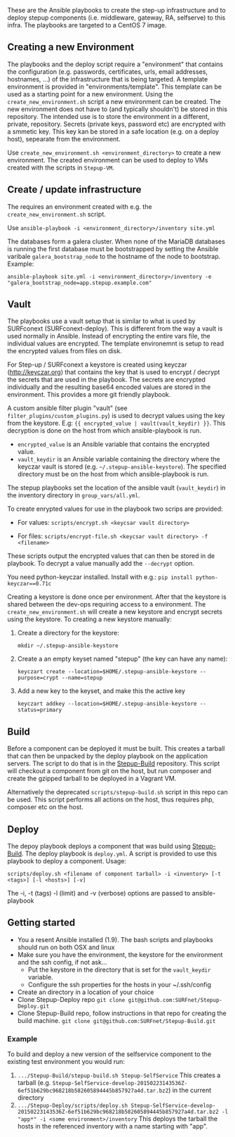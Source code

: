 These are the Ansible playbooks to create the step-up infrastructure and to deploy stepup components (i.e. middleware, gateway, RA, selfserve) to this infra. The playbooks are targeted to a CentOS 7 image.

Creating a new Environment
--------------------------

The playbooks and the deploy script require a "environment" that contains the configuration (e.g. passwords, certificates, urls, email addresses, hostnames, ...) of the infrastructure that is being targeted. A template environment is provided in "environments/template". This template can be used as a starting point for a new environment. Using the `create_new_environment.sh` script a new environment can be created. The new environment does not have to (and typically shouldn't) be stored in this repository. The intended use is to store the environment in a different, private, repository. Secrets (private keys, password etc) are encrypted with a smmetic key. This key kan be stored in a safe location (e.g. on a deploy host), sepearate from the environment.

Use `create_new_environment.sh <environment_directory>` to create a new environment. The created environment can be used to deploy to VMs created with the scripts in `Stepup-VM`.

Create / update infrastructure
------------------------------

The requires an environment created with e.g. the `create_new_environment.sh` script.

Use `ansible-playbook -i <environment_directory>/inventory site.yml`

The databases form a galera cluster. When none of the MariaDB databases is running the first database must be bootstrapped by setting the Ansible varibale `galera_bootstrap_node` to the hostname of the node to bootstrap. Example:

`ansible-playbook site.yml -i <environment_directory>/inventory -e "galera_bootstrap_node=app.stepup.example.com"`


Vault
-----

The playbooks use a vault setup that is similar to what is used by SURFconext (SURFconext-deploy). This is different from the way a vault is used normally in Ansible. Instead of encrypting the entire vars file, the individual values are encrypted. The template environemnt is setup to read the encrypted values from files on disk.

For Step-up / SURFconext a keystore is created using keyczar (http://keyczar.org) that contains the key that is used to encrypt / decrypt the secrets that are used in the playbook. The secrets are encrypted individually and the resulting base64 encoded values are stored in the environment. This provides a more git friendly playbook.

A custom ansible filter plugin "vault" (see `filter_plugins/custom_plugins.py`) is used to decrypt values using the key from the keystore. E.g: `{{ encrypted_value | vault(vault_keydir) }}`. This decryption is done on the host from which ansible-playbook is run.

* `encrypted_value` is an Ansible variable that contains the encrypted value.
* `vault_keydir` is an Ansible variable containing the directory where the keyczar vault is stored (e.g. `~/.stepup-ansible-keystore`). The specified directory must be on the host from which ansible-playbook is run.

The stepup playbooks set the location of the ansible vault (`vault_keydir`) in the inventory directory in `group_vars/all.yml`.


To create enrypted values for use in the playbook two scrips are provided:

* For values: `scripts/encrypt.sh <keycsar vault directory>`

* For files: `scripts/encrypt-file.sh <keycsar vault directory> -f <filename>`

These scripts output the encrypted values that can then be stored in de playbook. To decrypt a value manually add the `--decrypt` option.

You need python-keyczar installed. Install with e.g.:
`pip install python-keyczar==0.71c`


Creating a keystore is done once per environment. After that the keystore is shared between the dev-ops requiring access to a environment. The `create_new_environment.sh` will create a new keystore and encrypt secrets using the keystore. To creating a new keystore manually:

1. Create a directory for the keystore:

   `mkdir ~/.stepup-ansible-keystore`

2. Create a an empty keyset named "stepup" (the key can have any name):

   `keyczart create --location=$HOME/.stepup-ansible-keystore --purpose=crypt --name=stepup`

3. Add a new key to the keyset, and make this the active key

   `keyczart addkey --location=$HOME/.stepup-ansible-keystore --status=primary`


Build
-----

Before a component can be deployed it must be built. This creates a tarball that can then be unpacked by the deploy playbook on the application servers. The script to do that is in the [Stepup-Build](https://github.com/SURFnet/Stepup-Build) repository. This script will checkout a component from git on the host, but run composer and create the gzipped tarball to be deployed in a Vagrant VM.

Alternatively the deprecated `scripts/stepup-build.sh` script in this repo can be used. This script performs all actions on the host, thus requires php, composer etc on the host.


Deploy
------

The depoy playbook deploys a component that was build using [Stepup-Build](https://github.com/SURFnet/Stepup-Build). The deploy playbook is `deploy.yml`. A script is provided to use this playbook to deploy a component. Usage:

   `scripts/deploy.sh <filename of component tarball> -i <inventory> [-t <tags>] [-l <hosts>] [-v]`

The -i, -t (tags) -l (limit) and -v (verbose) options are passed to ansible-playbook


Getting started
---------------

* You a resent Ansible installed (1.9). The bash scripts and playbooks should run on both OSX and linux
* Make sure you have the environment, the keystore for the environment and the ssh config, if not ask...
	* Put the keystore in the directory that is set for the `vault_keydir` variable.
	* Configure the ssh properties for the hosts in your ~/.ssh/config
* Create an directory in a location of your choice
* Clone Stepup-Deploy repo
  `git clone git@github.com:SURFnet/Stepup-Deploy.git`
* Clone Stepup-Build repo, follow instructions in that repo for creating the build machine.
  `git clone git@github.com:SURFnet/Stepup-Build.git`

### Example ###

To build and deploy a new version of the selfservice component to the existing test environment you would run:

1. `.../Stepup-Build/stepup-build.sh Stepup-SelfService`
   This creates a tarball (e.g. `Stepup-SelfService-develop-20150223143536Z-6ef51b629bc968218b582605894445b857927a4d.tar.bz2`) in the current directory
2. `.../Stepup-Deploy/scripts/deploy.sh Stepup-SelfService-develop-20150223143536Z-6ef51b629bc968218b582605894445b857927a4d.tar.bz2 -l "app*" -i <some environment>/inventory`
   This deploys the tarball the hosts in the referenced inventory with a name starting with "app".
